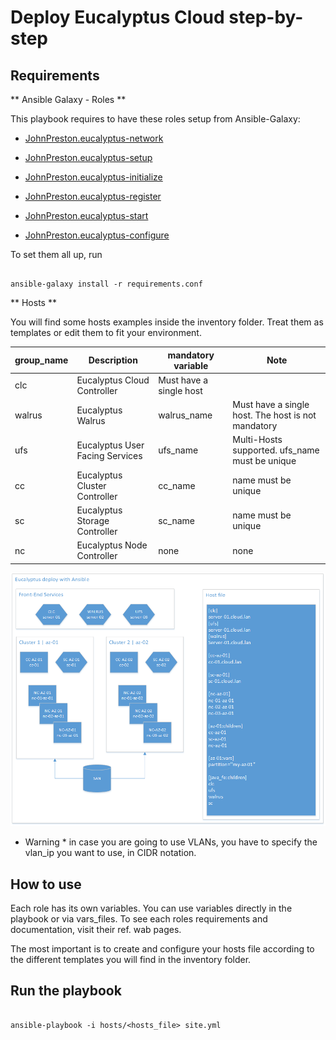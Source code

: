 Deploy Eucalyptus Cloud step-by-step
=====================================

Requirements
-------------

** Ansible Galaxy - Roles **

This playbook requires to have these roles setup from Ansible-Galaxy:

- [JohnPreston.eucalyptus-network](https://github.com/JohnPreston/eucalyptus-network)

- [JohnPreston.eucalyptus-setup](https://github.com/JohnPreston/eucalyptus-network)

- [JohnPreston.eucalyptus-initialize](https://github.com/JohnPreston/eucalyptus-network)

- [JohnPreston.eucalyptus-register](https://github.com/JohnPreston/eucalyptus-network)

- [JohnPreston.eucalyptus-start](https://github.com/JohnPreston/eucalyptus-network)

- [JohnPreston.eucalyptus-configure](https://github.com/JohnPreston/eucalyptus-network)

To set them all up, run

```

ansible-galaxy install -r requirements.conf

```

** Hosts **

You will find some hosts examples inside the inventory folder. Treat them as templates or edit them to fit your environment.

| group_name | Description | mandatory variable | Note
|--- |--- |--- |---
| clc | Eucalyptus Cloud Controller | Must have a single host
| walrus | Eucalyptus Walrus | walrus_name | Must have a single host. The host is not mandatory
| ufs | Eucalyptus User Facing Services | ufs_name | Multi-Hosts supported. ufs_name must be unique
| cc | Eucalyptus Cluster Controller | cc_name | name must be unique
| sc | Eucalyptus Storage Controller | sc_name | name must be unique
| nc | Eucalyptus Node Controller | none | none


![Alt text](playbook-demo.png "Host deployment")


* Warning * in case you are going to use VLANs, you have to specify the vlan_ip you want to use, in CIDR notation.


How to use
----------

Each role has its own variables. You can use variables directly in the playbook or via vars_files.
To see each roles requirements and documentation, visit their ref. wab pages.

The most important is to create and configure your hosts file according to the different templates you will find in the inventory folder.


Run the playbook
----------------

```

ansible-playbook -i hosts/<hosts_file> site.yml

```

